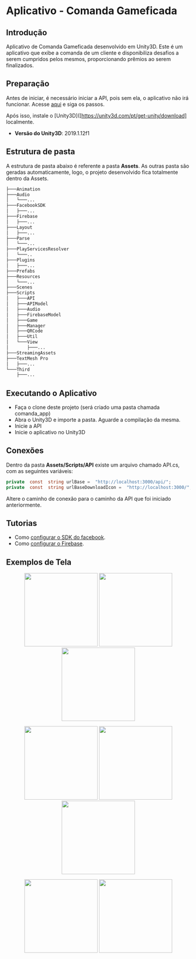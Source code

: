 
# Aplicativo - Comanda Gameficada

## Introdução
Aplicativo de Comanda Gameficada desenvolvido em Unity3D. Este é um aplicativo que exibe a comanda de um cliente e disponibiliza desafios a serem cumpridos pelos mesmos, proporcionando prêmios ao serem finalizados.

## Preparação
Antes de iniciar, é necessário iniciar a API, pois sem ela, o aplicativo não irá funcionar. Acesse  [aqui](https://github.com/vitorric/comanda_api) e siga os passos.

Após isso, instale o  [Unity3D]([https://unity3d.com/pt/get-unity/download] localmente.

 * **Versão do Unity3D**: 2019.1.12f1

## Estrutura de pasta

A estrutura de pasta abaixo é referente a pasta **Assets**.  As outras pasta são geradas automaticamente, logo, o projeto desenvolvido fica totalmente dentro da Assets.

``` bash
├───Animation
├───Audio
│   └───...
├───FacebookSDK
│   ├───...
├───Firebase
│   ├───...
├───Layout
│   ├───...
├───Parse
│   └───...
├───PlayServicesResolver
│   └───..
├───Plugins
│   ├───...
├───Prefabs
├───Resources
│   └───...
├───Scenes
├───Scripts
│   ├───API
│   ├───APIModel
│   ├───Audio
│   ├───FirebaseModel
│   ├───Game
│   ├───Manager
│   ├───QRCode
│   ├───Util
│   └───View
│       ├───...
├───StreamingAssets
├───TextMesh Pro
│   ├───...
└───Third
    ├───...
```

## Executando o Aplicativo

* Faça o clone deste projeto (será criado uma pasta chamada comanda_app)
* Abra o Unity3D e importe a pasta. Aguarde a compilação da mesma.
* Inicie a API
* Inicie o aplicativo no Unity3D

## Conexões

Dentro da pasta **Assets/Scripts/API** existe um arquivo chamado API.cs, com as seguintes variáveis:

```csharp
private  const  string urlBase =  "http://localhost:3000/api/";
private  const  string urlBaseDownloadIcon =  "http://localhost:3000/";
```

Altere o caminho de conexão para o caminho da API que foi iniciado anteriormente.

## Tutorias

* Como [configurar o SDK do facebook](https://developers.facebook.com/docs/unity/).
* Como [configurar o Firebase](https://firebase.google.com/docs/unity/setup?hl=pt-br).

## Exemplos de Tela

<p align="center">
  <img src="https://uploaddeimagens.com.br/images/002/315/757/full/Login.PNG?1567476878" width="200">
  <img src="https://uploaddeimagens.com.br/images/002/315/759/full/EdicaoAvatar.PNG?1567476904" width="200">
  <img src="https://uploaddeimagens.com.br/images/002/315/760/full/levelUp.PNG?1567476929" width="200">
</p>

<p align="center">
  <img src="https://uploaddeimagens.com.br/images/002/315/764/full/InfoEstab.PNG?1567477206" width="200">
  <img src="https://uploaddeimagens.com.br/images/002/315/766/full/DesafioEstab.PNG?1567477226" width="200">
  <img src="https://uploaddeimagens.com.br/images/002/315/765/full/ItemEstab.PNG?1567477217" width="200">
</p>

<p align="center">
  <img src="https://uploaddeimagens.com.br/images/002/315/768/full/Comanda.PNG?1567477279" width="200">
  <img src="https://uploaddeimagens.com.br/images/002/315/770/full/DesafioProgresso.PNG?1567477290" width="200">
</p>
